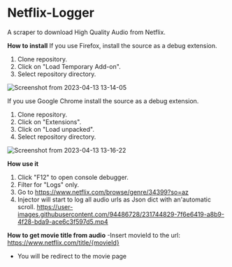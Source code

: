 # Netflix-Logger
A scraper to download High Quality Audio from Netflix.

**How to install**
If you use Firefox, install the source as a debug extension.
1. Clone repository.
2. Click on "Load Temporary Add-on".
3. Select repository directory.

![Screenshot from 2023-04-13 13-14-05](https://user-images.githubusercontent.com/94486728/231741939-33f0a409-68c2-4e58-93b1-d73665365774.png)

If you use Google Chrome install the source as a debug extension.
1. Clone repository.
2. Click on "Extensions".
3. Click on "Load unpacked".
4. Select repository directory.

![Screenshot from 2023-04-13 13-16-22](https://user-images.githubusercontent.com/94486728/231742512-d13cccac-19f4-418e-8d13-0be90fe5b754.png)


**How use it**
1. Click "F12" to open console debugger.
2. Filter for "Logs" only.
3. Go to https://www.netflix.com/browse/genre/34399?so=az
4. Injector will start to log all audio urls as Json dict with an'automatic scroll.
https://user-images.githubusercontent.com/94486728/231744829-7f6e6419-a8b9-4f28-bda9-ace6c3f597d5.mp4


**How to get movie title from audio**
-Insert movieId to the url:
    https://www.netflix.com/title/{movieId}
- You will be redirect to the movie page
